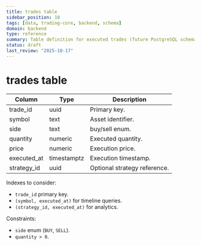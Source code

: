 ```yaml
---
title: trades table
sidebar_position: 10
tags: [data, trading-core, backend, schema]
domain: backend
type: reference
summary: Table definition for executed trades (future PostgreSQL schema)
status: draft
last_review: "2025-10-17"
---
```


# trades table

| Column | Type | Description |
|--------|------|-------------|
| trade_id | uuid | Primary key. |
| symbol | text | Asset identifier. |
| side | text | buy/sell enum. |
| quantity | numeric | Executed quantity. |
| price | numeric | Execution price. |
| executed_at | timestamptz | Execution timestamp. |
| strategy_id | uuid | Optional strategy reference. |

Indexes to consider:
- `trade_id` primary key.
- `(symbol, executed_at)` for timeline queries.
- `(strategy_id, executed_at)` for analytics.

Constraints:
- `side` enum (`BUY`, `SELL`).
- `quantity > 0`. 